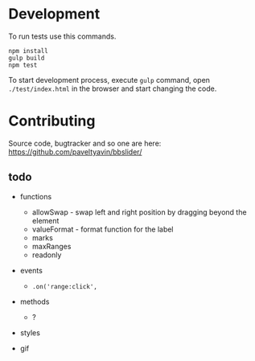 # Development

To run tests use this commands.

    npm install
    gulp build
    npm test
    
To start development process, execute `gulp` command, 
open `./test/index.html` in the browser and start changing the code.

# Contributing

Source code, bugtracker and so one are here: 
https://github.com/paveltyavin/bbslider/ 


## todo 

* functions
    * allowSwap - swap left and right position by dragging beyond the element
    * valueFormat - format function for the label
    * marks
    * maxRanges
    * readonly

* events
    * `.on('range:click', `
    
* methods
    * ?
    
* styles
    
* gif
